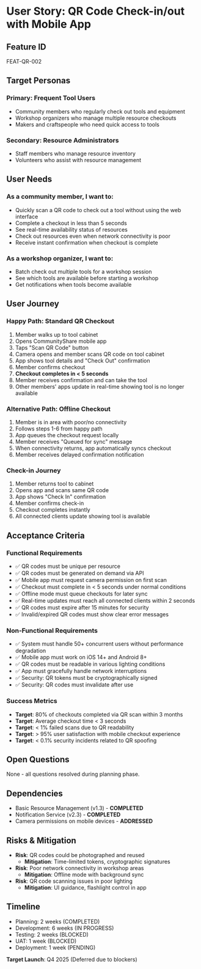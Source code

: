 # User Story: QR Code Check-in/out with Mobile App

## Feature ID
FEAT-QR-002

## Target Personas

### Primary: Frequent Tool Users
- Community members who regularly check out tools and equipment
- Workshop organizers who manage multiple resource checkouts
- Makers and craftspeople who need quick access to tools

### Secondary: Resource Administrators
- Staff members who manage resource inventory
- Volunteers who assist with resource management

## User Needs

### As a community member, I want to:
- Quickly scan a QR code to check out a tool without using the web interface
- Complete a checkout in less than 5 seconds
- See real-time availability status of resources
- Check out resources even when network connectivity is poor
- Receive instant confirmation when checkout is complete

### As a workshop organizer, I want to:
- Batch check out multiple tools for a workshop session
- See which tools are available before starting a workshop
- Get notifications when tools become available

## User Journey

### Happy Path: Standard QR Checkout
1. Member walks up to tool cabinet
2. Opens CommunityShare mobile app
3. Taps "Scan QR Code" button
4. Camera opens and member scans QR code on tool cabinet
5. App shows tool details and "Check Out" confirmation
6. Member confirms checkout
7. **Checkout completes in < 5 seconds**
8. Member receives confirmation and can take the tool
9. Other members' apps update in real-time showing tool is no longer available

### Alternative Path: Offline Checkout
1. Member is in area with poor/no connectivity
2. Follows steps 1-6 from happy path
3. App queues the checkout request locally
4. Member receives "Queued for sync" message
5. When connectivity returns, app automatically syncs checkout
6. Member receives delayed confirmation notification

### Check-in Journey
1. Member returns tool to cabinet
2. Opens app and scans same QR code
3. App shows "Check In" confirmation
4. Member confirms check-in
5. Checkout completes instantly
6. All connected clients update showing tool is available

## Acceptance Criteria

### Functional Requirements
- ✅ QR codes must be unique per resource
- ✅ QR codes must be generated on demand via API
- ✅ Mobile app must request camera permission on first scan
- ✅ Checkout must complete in < 5 seconds under normal conditions
- ✅ Offline mode must queue checkouts for later sync
- ✅ Real-time updates must reach all connected clients within 2 seconds
- ✅ QR codes must expire after 15 minutes for security
- ✅ Invalid/expired QR codes must show clear error messages

### Non-Functional Requirements
- ✅ System must handle 50+ concurrent users without performance degradation
- ✅ Mobile app must work on iOS 14+ and Android 8+
- ✅ QR codes must be readable in various lighting conditions
- ✅ App must gracefully handle network interruptions
- ✅ Security: QR tokens must be cryptographically signed
- ✅ Security: QR codes must invalidate after use

### Success Metrics
- **Target**: 80% of checkouts completed via QR scan within 3 months
- **Target**: Average checkout time < 3 seconds
- **Target**: < 1% failed scans due to QR readability
- **Target**: > 95% user satisfaction with mobile checkout experience
- **Target**: < 0.1% security incidents related to QR spoofing

## Open Questions
None - all questions resolved during planning phase.

## Dependencies
- Basic Resource Management (v1.3) - **COMPLETED**
- Notification Service (v2.3) - **COMPLETED**
- Camera permissions on mobile devices - **ADDRESSED**

## Risks & Mitigation
- **Risk**: QR codes could be photographed and reused
  - **Mitigation**: Time-limited tokens, cryptographic signatures
- **Risk**: Poor network connectivity in workshop areas
  - **Mitigation**: Offline mode with background sync
- **Risk**: QR code scanning issues in poor lighting
  - **Mitigation**: UI guidance, flashlight control in app

## Timeline
- Planning: 2 weeks (COMPLETED)
- Development: 6 weeks (IN PROGRESS)
- Testing: 2 weeks (BLOCKED)
- UAT: 1 week (BLOCKED)
- Deployment: 1 week (PENDING)

**Target Launch**: Q4 2025 (Deferred due to blockers)
